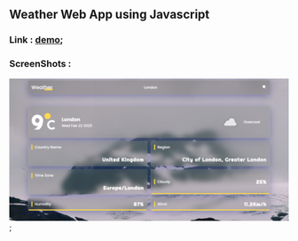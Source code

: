 ## Weather Web App using Javascript

### Link : [demo](https://sm8uti.github.io/Javascript-Projects/Weather%20Webapp/);

### ScreenShots : 

![output](./output.png);

